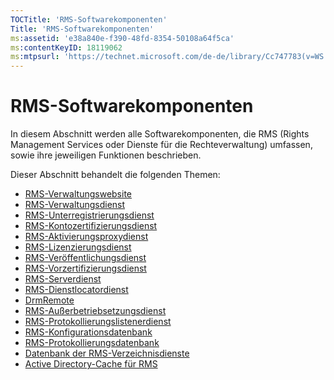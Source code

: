 ```yaml
---
TOCTitle: 'RMS-Softwarekomponenten'
Title: 'RMS-Softwarekomponenten'
ms:assetid: 'e38a840e-f390-48fd-8354-50108a64f5ca'
ms:contentKeyID: 18119062
ms:mtpsurl: 'https://technet.microsoft.com/de-de/library/Cc747783(v=WS.10)'
---
```


RMS-Softwarekomponenten
=======================

In diesem Abschnitt werden alle Softwarekomponenten, die RMS (Rights Management Services oder Dienste für die Rechteverwaltung) umfassen, sowie ihre jeweiligen Funktionen beschrieben.

Dieser Abschnitt behandelt die folgenden Themen:

-   [RMS-Verwaltungswebsite](https://technet.microsoft.com/f003c1d9-9a17-4e50-9e1e-5d67677552a0)
-   [RMS-Verwaltungsdienst](https://technet.microsoft.com/4bd3e142-f0f6-40e9-a160-deab28ce5b88)
-   [RMS-Unterregistrierungsdienst](https://technet.microsoft.com/6b05e71c-5e7d-467c-9e13-35ac14d3718a)
-   [RMS-Kontozertifizierungsdienst](https://technet.microsoft.com/fb294969-850e-44b4-8f6a-ca5d5cec1bf1)
-   [RMS-Aktivierungsproxydienst](https://technet.microsoft.com/6b9d33ef-466b-405b-a768-54e5615d6770)
-   [RMS-Lizenzierungsdienst](https://technet.microsoft.com/5cad1baf-0304-4e82-b62d-83a4aac2140b)
-   [RMS-Veröffentlichungsdienst](https://technet.microsoft.com/4c0c8fe3-695c-4b2c-a2d3-cab9b52bbb25)
-   [RMS-Vorzertifizierungsdienst](https://technet.microsoft.com/09957294-167f-4f98-88e9-ae90fbeb26c1)
-   [RMS-Serverdienst](https://technet.microsoft.com/772d0a89-c9fb-4430-9434-38cd5add1e86)
-   [RMS-Dienstlocatordienst](https://technet.microsoft.com/6f410cc9-5d5b-4df3-bf4f-7b13811eb52f)
-   [DrmRemote](https://technet.microsoft.com/1f7cd7ac-2db1-4d92-8686-75c8ade54988)
-   [RMS-Außerbetriebsetzungsdienst](https://technet.microsoft.com/97677e3b-bc83-47ec-b6db-d326cd94566c)
-   [RMS-Protokollierungslistenerdienst](https://technet.microsoft.com/e81ea57d-1a7d-4c02-abfc-dbc1597e176b)
-   [RMS-Konfigurationsdatenbank](https://technet.microsoft.com/769adbdc-f32f-464b-85c4-e8b160036187)
-   [RMS-Protokollierungsdatenbank](https://technet.microsoft.com/8ba147f3-16e4-4d9a-ac8f-f05ba2ba11bb)
-   [Datenbank der RMS-Verzeichnisdienste](https://technet.microsoft.com/6f6b8586-5d17-4a40-94a3-4dc738195301)
-   [Active Directory-Cache für RMS](https://technet.microsoft.com/c721a2eb-2fe9-4346-b426-3cc169b97265)